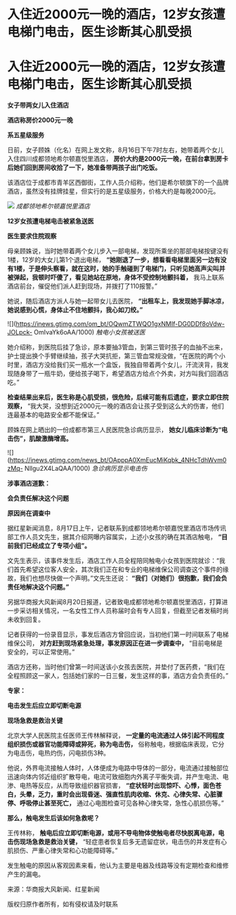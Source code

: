 # 入住近2000元一晚的酒店，12岁女孩遭电梯门电击，医生诊断其心肌受损

# 入住近2000元一晚的酒店，12岁女孩遭电梯门电击，医生诊断其心肌受损

**女子带两女儿入住酒店**

**酒店称房价2000元一晚**

**系五星级服务**

日前，女子顾姝（化名）在网上发文称，8月16日下午7时左右，她带着两个女儿入住四川成都领地希尔顿嘉悦里酒店，
**房价大约是2000元一晚，在前台拿到房卡后她们回到房间收拾了一下，她准备带两孩子出门吃饭。**

该酒店位于成都市青羊区西御街，工作人员介绍称，他们是希尔顿旗下的一个品牌酒店，虽然没有挂牌挂星，但实行的是五星级服务，价格大约是每晚2000元。

![](https://inews.gtimg.com/om_bt/OWxSNth7TmI7sNOHrjgs793ph4O-odpESCn9sk7mzbV9YAA/1000)
_成都领地希尔顿嘉悦里酒店_

**12岁女孩遭电梯电击被紧急送医**

**医生要求住院观察**

母亲顾姝说，当时她带着两个女儿步入一部电梯，发现所乘坐的那部电梯按键没有1楼，12岁的大女儿第1个退出电梯，
**“她刚退了一步，想看看电梯里面另一边有没有1楼，于是伸头察看，就在这时，她的手触碰到了电梯门，只听见她高声尖叫并被弹起，我顿时吓傻了，看见她站在原地，身体不受控制地颤抖着，**
我马上联系酒店前台，催促他们派人赶到现场，并拨打了110报警。”

她说，随后酒店方派人与她一起带女儿去医院， **“出租车上，我发现她手脚冰凉，她说感到心慌，身体止不住地颤抖，我心如刀绞。”**

![](https://inews.gtimg.com/om_bt/OQwmZTWQO1gxNMIf-DG0DDf8oVdw-JOLpck-
OmIvaYk6oAA/1000) _触电小女孩被送医_

她介绍称，到医院后挂了急诊，原本要抽3管血，到第三管时孩子的血抽不出来，护士提出换个手臂继续抽，孩子大哭抗拒，第三管血常规没做，“在医院的两个小时里，酒店方没给我们买一瓶水一个盒饭，我独自带着两个女儿，汗流浃背，我发现随身带了一瓶牛奶，便给孩子喝下，希望酒店方给点个外卖，对方叫我们回酒店吃。”

**检查结果出来后，医生称是心肌受损，很危险，后续可能有后遗症，要求立即住院观察，**
“我大哭，没想到近2000元一晚的酒店会让孩子受到这么大的伤害，他们连最基本的电路安全都不能保证。”

顾姝在网上晒出的一份成都市第三人民医院急诊病历显示， **她女儿临床诊断为“电击伤”，肌酸激酶增高。**

![](https://inews.gtimg.com/news_bt/OApppA0XmEucMiKqbk_4NHcTdhWvm0zMq-
NlIgu2X4LaQAA/1000) _急诊病历显示电击伤_

**涉事酒店道歉：**

**会负责任解决这个问题**

**原因尚在调查中**

据红星新闻消息，8月17日上午，记者联系到成都领地希尔顿嘉悦里酒店市场传讯部工作人员文先生，据其介绍网曝内容属实，上述小女孩的确在其酒店触电，
**“目前我们已经成立了专项小组”。**

文先生表示，该事件发生后，酒店工作人员全程陪同触电小女孩到医院就诊：“我们首先希望这位客人安全，其次我们正在和专业的电梯维保公司调查这个事件的缘故，我们也想尽快做一个声明。”文先生还说：
**“我们（对她们）很抱歉，我们会负责任地解决这个问题。”**

另据华商报大风新闻8月20日报道，记者致电成都领地希尔顿嘉悦里酒店，打算进一步采访相关情况，一名女性工作人员称届时会有专人回复，但截至记者发稿时尚未收到回复。

记者获得的一份录音显示，事发后酒店方曾回应说，当初他们第一时间联系了电梯维保公司， **对方赶到现场紧急处理，事发原因正在进一步调查中，**
“目前电梯是安全的，可以正常使用。”

酒店方还称，当时他们曾第一时间送该小女孩去医院，并垫付了医药费，“我们在全程照顾这一家人，包括她们家的一日三餐，发生这样的事，酒店方会负责任的。”

**专家：**

**电击发生后应立即切断电源**

**现场急救是救治关键**

北京大学人民医院主任医师王传林解释说， **一定量的电流通过人体引起不同程度组织损伤或器官功能障碍或猝死，称为电击伤，**
俗称触电，根据临床表现，它分为电击伤，电热灼伤，闪电损伤3种。

他说，外界电流接触人体时，人体便成为电路中导体的一部分，电流通过接触部位迅速向体内邻近组织扩散导电，电流可致细胞内外离子平衡失调，并产生电流、电渗、电热等反应，从而导致组织器官损害，
**“症状轻时出现惊吓、心悸，面色苍白，头晕，乏力，重时会出现昏迷、强直性肌肉收缩、休克、心律失常、心脏骤停、呼吸停止甚至死亡，**
通过心电图检查可见各种心律失常，急性心肌损伤等。”

**那么，触电发生后该如何急救呢？**

王传林称， **触电后应立即切断电源，或用不导电物体使触电者尽快脱离电源，电击伤现场急救是救治关键，**
“轻症患者恢复后多无遗留症状，电击伤的并发症有心肌损伤、严重心律失常和心功能障碍等。”

发生触电的原因从客观因素来看，他认为主要是电器及线路等没有定期检查和维修产生的漏电。

来源：华商报大风新闻、红星新闻

版权归原作者所有，如有侵权请及时联系

